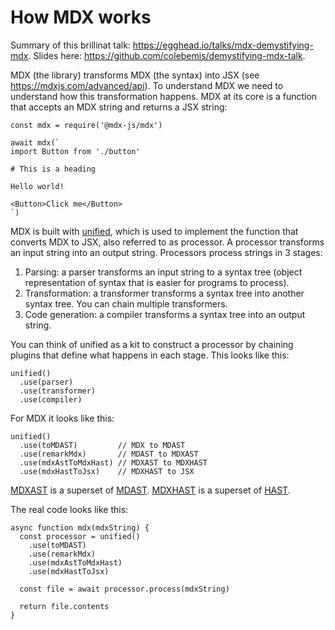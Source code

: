 # How MDX works

Summary of this brillinat talk: https://egghead.io/talks/mdx-demystifying-mdx.
Slides here: https://github.com/colebemis/demystifying-mdx-talk.

MDX (the library) transforms MDX (the syntax) into JSX (see
https://mdxjs.com/advanced/api). To understand MDX we need to understand how
this transformation happens. MDX at its core is a function that accepts an MDX
string and returns a JSX string:

```
const mdx = require('@mdx-js/mdx')

await mdx(`
import Button from './button'

# This is a heading

Hello world!

<Button>Click me</Button>
`)
```

MDX is built with [unified](https://github.com/unifiedjs/unified), which is used
to implement the function that converts MDX to JSX, also referred to as
processor. A processor transforms an input string into an output string.
Processors process strings in 3 stages:

1. Parsing: a parser transforms an input string to a syntax tree (object
   representation of syntax that is easier for programs to process).
1. Transformation: a transformer transforms a syntax tree into another syntax
   tree. You can chain multiple transformers.
1. Code generation: a compiler transforms a syntax tree into an output string.

You can think of unified as a kit to construct a processor by chaining plugins
that define what happens in each stage. This looks like this:

```
unified()
  .use(parser)
  .use(transformer)
  .use(compiler)
```

For MDX it looks like this:

```
unified()
  .use(toMDAST)         // MDX to MDAST
  .use(remarkMdx)       // MDAST to MDXAST
  .use(mdxAstToMdxHast) // MDXAST to MDXHAST
  .use(mdxHastToJsx)    // MDXHAST to JSX
```

[MDXAST](https://github.com/mdx-js/specification#mdxast) is a superset of
[MDAST](https://github.com/syntax-tree/mdast).
[MDXHAST](https://github.com/mdx-js/specification#mdxhast) is a superset of
[HAST](https://github.com/syntax-tree/hast).

The real code looks like this:

```
async function mdx(mdxString) {
  const processor = unified()
    .use(toMDAST)
    .use(remarkMdx)
    .use(mdxAstToMdxHast)
    .use(mdxHastToJsx)

  const file = await processor.process(mdxString)

  return file.contents
}
```
